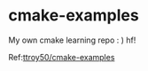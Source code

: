 # cmake-examples
My own cmake learning repo : ) hf!

Ref:[ttroy50/cmake-examples](https://github.com/ttroy50/cmake-examples)